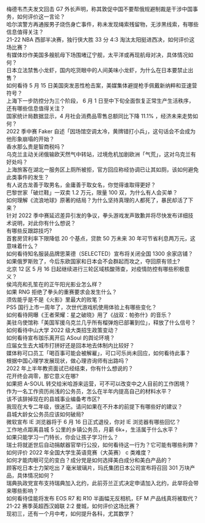 梅德韦杰夫发文回击 G7 外长声明，称其敦促中国不要帮俄规避制裁是干涉中国事务，如何评价这一言论？  
哈尔滨警方再通报男子烧伤身亡事件，称未发现绳索残留物，无涉黑线索，有哪些信息值得关注？  
21-22 NBA 西部半决赛，独行侠大胜 33 分 4:3 淘汰太阳挺进西决，如何评价这场比赛？  
有媒体炒作美国多艘航母下场围堵辽宁舰，太平洋或再现航母对决，具体情况如何？  
日本立法禁售小龙虾，国内吃货眼中的人间美味小龙虾，为什么在日本要禁止出售？  
如何看待 5 月 15 日美国突发恶性枪击案，美媒集体避提枪手佩戴新纳粹和亚速营符号？  
上海下一步防控分为三个阶段， 6 月 1 日至中下旬全面恢复正常生产生活秩序，还有哪些信息值得关注？  
国家统计局数据显示，4 月社会消费品零售总额同比下降 11.1% ，经济未来走势如何？  
2022 季中赛 Faker 自述「因场馆空调太冷，黄牌错打小兵」，这句话会不会成为他形象崩塌的开始？  
香水那么贵是智商税吗？  
乌克兰主动关闭俄输欧天然气中转站，过境危机加剧欧洲「气荒」，这对乌克兰有好处吗？  
上海旅客在湖北一服务区上厕所被拒，官方回应称经协调已让其如厕，该如何避免此类事件的发生？  
有人说古龙善于取男名，金庸善于取女名，你觉得谁取得更好？  
巴黎世家「破烂鞋」一双卖 1.2 万元，限量 100 双，为什么有人会买单？  
如何理解《流浪地球》原著的结局？为什么坚持真理的人都死了，暴民却活了下来？  
针对 2022 季中赛延迟差异引发的争议，拳头游戏发声致歉并将尽快发布详细技术说明，对此你有什么想说？  
有哪些反跟踪技巧?  
首套房贷利率下限降低 20 个基点，贷款 50 万未来 30 年可节省利息两万元，这意味着什么？  
如何看待知名服装品牌思莱德（SELECTED）宣布将关闭全国 1300 余家店铺？  
如果俄罗斯败了，今后东欧国家和日本会不会群起而攻之，夺回原有领土?  
北京 12 区 5 月 16 日起继续进行三轮区域核酸筛查，对疫情防控有哪些积极意义？  
侯鸿亮和孔笙在的正午阳光影业怎么样？  
如果 RNG 拒绝了拳头的重赛要求会发生什么？  
须佐能乎是不是《火影》里最大的败笔？  
PS5 国行上市一周年了，次世代游戏机使用体验上有哪些变化？  
如何看待网曝《王者荣耀：星之破晓》用了《战双：帕弥什》的音乐？  
美驻乌使馆称「美国军援乌克兰几乎所有榴弹炮已部署到位」，释放了什么信号？  
如何看待中山大学 2022 级大类招生政策变动？  
如何看待宣布珈乐离开后 ASoul 的舆论环境？  
应届女生去大城市打拼好还是回本地去体制内比较好？  
媒体称可口员工「喝百事可能会被解雇」，可口可乐尚未回应，如何看待此事？  
根据中国心理学发展现状，做心理咨询师有出路吗？  
2022 年上半年教资面试已经结束，你有什么想说的？  
花开终会凋零，那它意义在哪?  
如果把 A-SOUL 转交给米哈游来运营，可不可以改变中之人目前的工作困境？  
作为一名工作资历尚浅的公务员，怎么在半年内提高自己的材料水平？  
该不该辞掉现在的县城事业编备考市区?  
我现在大专二年级，很迷茫。请问如果在不升本的前提下有哪些好的建议？  
县城大龄女公务员应该如何破局?  
微软宣布 IE 浏览器将于 6 月 16 日正式退役，你对 IE 浏览器有哪些回忆？  
工作地点距离县城 5 公里的乡镇公务员，月薪 6k+，生活属于什么水平？  
如果只能学习一门特长，你会让孩子学习什么？  
瑞士将就逝世后自动捐献器官举行公投，如何看待这一行为？它可能有哪些利弊？  
如何评价 2022 年全国大学生英语竞赛（大英赛） c 类难度？  
如何才能肉眼可见的变白？成分党是如何选择美白成分和美白产品的？  
顾客吃日本士力架吃出 7 毫米玻璃片，玛氏集团日本公司宣布将召回 301 万块产品，具体情况如何？  
瑞典执政党宣布支持瑞典加入北约，此前芬兰正式决定申请加入北约，此举将会带来哪些影响？  
如何看待佳能将发布 EOS R7 和 R10 半画幅无反相机，EF M 产品线真将被取代？  
21-22 赛季英超西汉姆联 2:2 曼城，如何评价这场比赛？  
现初三，还有一个月中考，如何提升各科，尤其数学？  
